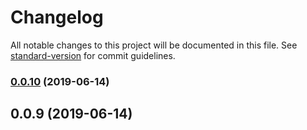 # Changelog

All notable changes to this project will be documented in this file. See [standard-version](https://github.com/conventional-changelog/standard-version) for commit guidelines.

### [0.0.10](https://github.com/meabed/reactjs-slot-layout/compare/v0.0.9...v0.0.10) (2019-06-14)

<a name="0.0.9"></a>

## 0.0.9 (2019-06-14)
